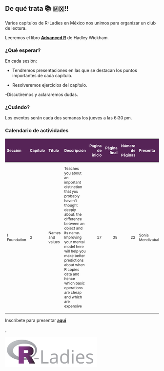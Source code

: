 
## De qué trata 📚 🇲🇽\!\!

Varios capítulos de R-Ladies en México nos unimos para organizar un club
de lectura.

Leeremos el libro [**Advanced R**](https://adv-r.hadley.nz/) de Hadley
Wickham.

### ¿Qué esperar?

En cada sesión:

  - Tendremos presentaciones en las que se destacan los puntos
    importantes de cada capítulo.

  - Resolveremos ejercicios del capítulo.

\-Discutiremos y aclararemos dudas.

### ¿Cuándo?

Los eventos serán cada dos semanas los jueves a las 6:30 pm.

### Calendario de actividades

<table class="table table-hover table-condensed table-responsive" style="font-size: 12px; width: auto !important; margin-left: auto; margin-right: auto;">

<thead>

<tr>

<th style="text-align:left;font-weight: bold;color: white !important;background-color: #562457 !important;">

Sección

</th>

<th style="text-align:left;font-weight: bold;color: white !important;background-color: #562457 !important;">

Capítulo

</th>

<th style="text-align:left;font-weight: bold;color: white !important;background-color: #562457 !important;">

Título

</th>

<th style="text-align:left;font-weight: bold;color: white !important;background-color: #562457 !important;">

Descripción

</th>

<th style="text-align:right;font-weight: bold;color: white !important;background-color: #562457 !important;">

Página de inicio

</th>

<th style="text-align:right;font-weight: bold;color: white !important;background-color: #562457 !important;">

Página final

</th>

<th style="text-align:right;font-weight: bold;color: white !important;background-color: #562457 !important;">

Número de Páginas

</th>

<th style="text-align:left;font-weight: bold;color: white !important;background-color: #562457 !important;">

Presenta

</th>

<th style="text-align:left;font-weight: bold;color: white !important;background-color: #562457 !important;">

Fecha

</th>

<th style="text-align:left;font-weight: bold;color: white !important;background-color: #562457 !important;">

Anfitrión

</th>

<th style="text-align:left;font-weight: bold;color: white !important;background-color: #562457 !important;">

Slides

</th>

</tr>

</thead>

<tbody>

<tr>

<td style="text-align:left;">

I Foundation

</td>

<td style="text-align:left;">

2

</td>

<td style="text-align:left;">

Names and values

</td>

<td style="text-align:left;">

Teaches you about an important distinction that you probably haven’t
thought deeply about: the difference between an object and its name.
Improving your mental model here will help you make better predictions
about when R copies data and hence which basic operations are cheap and
which are expensive

</td>

<td style="text-align:right;">

17

</td>

<td style="text-align:right;">

38

</td>

<td style="text-align:right;">

22

</td>

<td style="text-align:left;">

Sonia Mendizabal

</td>

<td style="text-align:left;">

2021-02-04

</td>

<td style="text-align:left;">

CDMX

</td>

<td style="text-align:left;">

NA

</td>

</tr>

</tbody>

</table>

Inscríbete para presentar
[**aquí**](https://docs.google.com/spreadsheets/d/1KY4rK6Ky8jJIW4czZMkGxpR9v0Le169ibcGxXdRK_zc/edit?usp=sharing)

<a href="https://github.com/RLadiesMX/club-lectura-advr"> </i>  </a><br>

<img src="R-LadiesGlobal_RBG_online_LogoWithText_Horizontal.png" width="300" height="100" />
